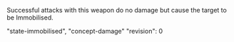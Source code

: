 Successful attacks with this weapon do no damage but cause the target to be Immobilised.

"state-immobilised", "concept-damage"
"revision": 0